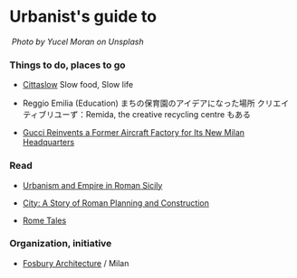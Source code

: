 # Urbanist's guide to

![]()
_Photo by Yucel Moran on Unsplash_

### Things to do, places to go

- [Cittaslow](http://www.cittaslow.org/)
  Slow food, Slow life

- Reggio Emilia (Education)
  まちの保育園のアイデアになった場所
  クリエイティブリユーず：Remida, the creative recycling centre もある

- [Gucci Reinvents a Former Aircraft Factory for Its New Milan Headquarters](https://www.dezeen.com/2018/02/23/piuarch-architecture-abandoned-aircraft-factory-gucci-milan-headquarters-italy/)

### Read

- [Urbanism and Empire in Roman Sicily](https://utpress.utexas.edu/books/pfuntner-urbanism-and-empire-in-roman-sicily)

- [City: A Story of Roman Planning and Construction](https://www.amazon.com/City-Story-Roman-Planning-Construction-ebook/dp/B001I460JC)

- [Rome Tales](https://www.amazon.com/Rome-Tales-City-Helen-Constantine/dp/0199572461)

### Organization, initiative

- [Fosbury Architecture](https://www.facebook.com/fosburyarchitecture/?hc_location=group) / Milan
